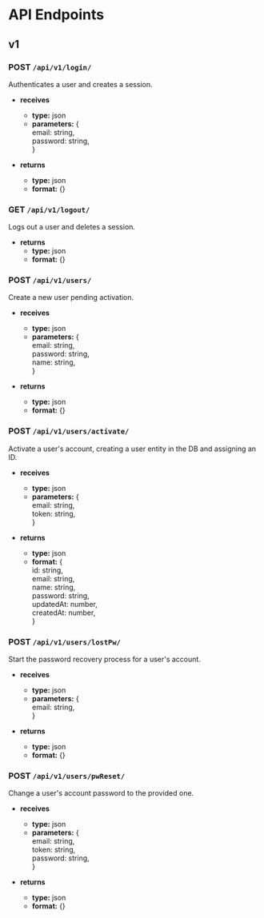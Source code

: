 # API Endpoints

## v1

### POST `/api/v1/login/`

Authenticates a user and creates a session.

- **receives**
  - **type:** json
  - **parameters:** {  
      email: string,  
      password: string,  
    }

- **returns**
  - **type:** json
  - **format:** {}

### GET `/api/v1/logout/`

Logs out a user and deletes a session.

- **returns**
  - **type:** json
  - **format:** {}

### POST `/api/v1/users/`

Create a new user pending activation.

- **receives**
  - **type:** json
  - **parameters:** {  
      email: string,  
      password: string,  
      name: string,  
    }

- **returns**
  - **type:** json
  - **format:** {}

### POST `/api/v1/users/activate/`

Activate a user's account, creating a user entity in the DB and assigning an ID.

- **receives**
  - **type:** json
  - **parameters:** {  
      email: string,  
      token: string,  
    }

- **returns**
  - **type:** json
  - **format:** {  
    id: string,  
    email: string,  
    name: string,  
    password: string,  
    updatedAt: number,  
    createdAt: number,    
  }

### POST `/api/v1/users/lostPw/`

Start the password recovery process for a user's account.

- **receives**
  - **type:** json
  - **parameters:** {  
      email: string,  
    }

- **returns**
  - **type:** json
  - **format:** {}

### POST `/api/v1/users/pwReset/`

Change a user's account password to the provided one.

- **receives**
  - **type:** json
  - **parameters:** {  
      email: string,  
      token: string,  
      password: string,  
    }

- **returns**
  - **type:** json
  - **format:** {}